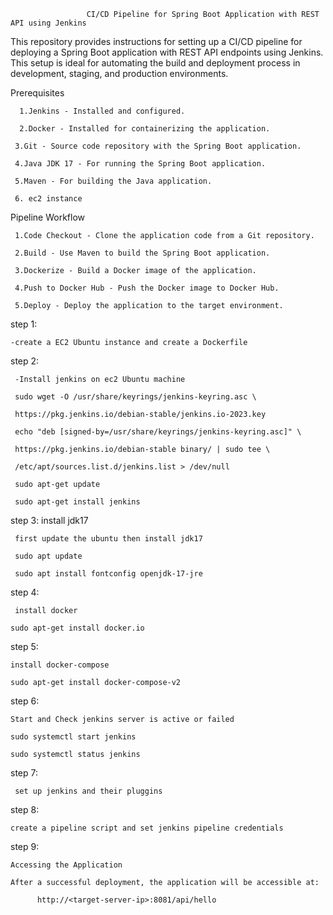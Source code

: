                      CI/CD Pipeline for Spring Boot Application with REST API using Jenkins

This repository provides instructions for setting up a CI/CD pipeline for deploying a Spring Boot application with REST API endpoints using Jenkins. This setup is ideal for automating the build and deployment process in development, staging, and production environments.


Prerequisites

      1.Jenkins - Installed and configured.

      2.Docker - Installed for containerizing the application.

     3.Git - Source code repository with the Spring Boot application.

     4.Java JDK 17 - For running the Spring Boot application.

     5.Maven - For building the Java application.

     6. ec2 instance


Pipeline Workflow

     1.Code Checkout - Clone the application code from a Git repository.

     2.Build - Use Maven to build the Spring Boot application.

     3.Dockerize - Build a Docker image of the application.

     4.Push to Docker Hub - Push the Docker image to Docker Hub.

     5.Deploy - Deploy the application to the target environment.


step 1:

    -create a EC2 Ubuntu instance and create a Dockerfile


step 2:

     -Install jenkins on ec2 Ubuntu machine

     sudo wget -O /usr/share/keyrings/jenkins-keyring.asc \
  
     https://pkg.jenkins.io/debian-stable/jenkins.io-2023.key

     echo "deb [signed-by=/usr/share/keyrings/jenkins-keyring.asc]" \
 
     https://pkg.jenkins.io/debian-stable binary/ | sudo tee \
 
     /etc/apt/sources.list.d/jenkins.list > /dev/null

     sudo apt-get update

     sudo apt-get install jenkins



step 3:
     install jdk17

     first update the ubuntu then install jdk17

     sudo apt update

     sudo apt install fontconfig openjdk-17-jre


step 4:

     install docker

    sudo apt-get install docker.io


step 5:

    install docker-compose

    sudo apt-get install docker-compose-v2



step 6:

    Start and Check jenkins server is active or failed

    sudo systemctl start jenkins

    sudo systemctl status jenkins



step 7:

     set up jenkins and their pluggins


step 8:

    create a pipeline script and set jenkins pipeline credentials



step 9:

    Accessing the Application

    After a successful deployment, the application will be accessible at:

          http://<target-server-ip>:8081/api/hello










